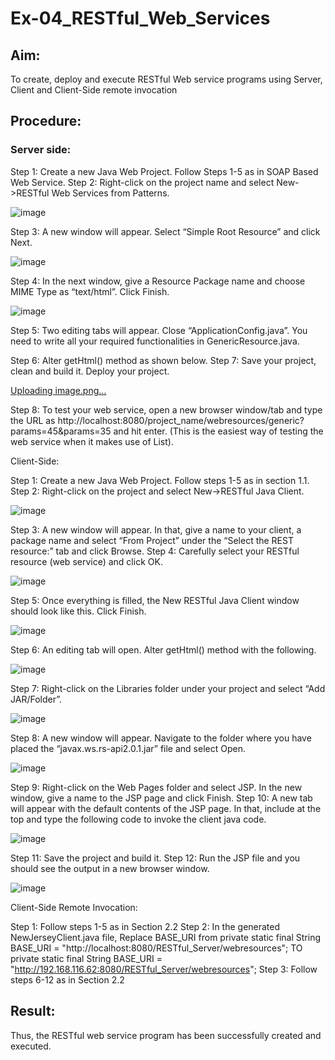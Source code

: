 # Ex-04_RESTful_Web_Services
## Aim:

To create, deploy and execute RESTful Web service programs using Server, Client and Client-Side remote invocation
## Procedure:

### Server side:
Step 1: Create a new Java Web Project. Follow Steps 1-5 as in SOAP Based Web Service.
Step 2: Right-click on the project name and select New->RESTful Web Services from Patterns.



![image](https://github.com/santhoshkumar24263/Ex-04_RESTful_Web_Services/assets/127171952/8e74a34f-724e-4583-b60a-19177c93d82e)





Step 3: A new window will appear. Select “Simple Root Resource” and click Next.
 

![image](https://github.com/santhoshkumar24263/Ex-04_RESTful_Web_Services/assets/127171952/c9d7499a-4d7a-42b7-b0db-52d3e1cdd08b)



Step 4: In the next window, give a Resource Package name and choose MIME Type as “text/html”. Click Finish.


![image](https://github.com/santhoshkumar24263/Ex-04_RESTful_Web_Services/assets/127171952/e798869c-7e88-4ba4-8441-395984be2c3c)




Step 5: Two editing tabs will appear. Close “ApplicationConfig.java”. You need to write all your required functionalities in GenericResource.java.

Step 6: Alter getHtml() method as shown below.
Step 7: Save your project, clean and build it. Deploy your project.
 

[Uploading image.png…]()

 


Step 8: To test your web service, open a new browser window/tab and type the URL as http://localhost:8080/project_name/webresources/generic?params=45&params=35 and hit enter. (This is the easiest way of testing the web service when it makes use of List).



Client-Side:


Step 1: Create a new Java Web Project. Follow steps 1-5 as in section 1.1.
Step 2: Right-click on the project and select New->RESTful Java Client.


![image](https://github.com/santhoshkumar24263/Ex-04_RESTful_Web_Services/assets/127171952/4b616116-2e2a-4547-9941-6a91f842e899)



Step 3: A new window will appear. In that, give a name to your client, a package name and select “From Project” under the “Select the REST resource:” tab and click Browse. 
Step 4: Carefully select your RESTful resource (web service) and click OK.


![image](https://github.com/santhoshkumar24263/Ex-04_RESTful_Web_Services/assets/127171952/c6cc1677-acbf-4529-a2cd-593672844baa)



Step 5: Once everything is filled, the New RESTful Java Client window should look like this. Click Finish.


![image](https://github.com/santhoshkumar24263/Ex-04_RESTful_Web_Services/assets/127171952/1344f71e-9475-4b63-ad65-800c0a0ff0ff)



Step 6: An editing tab will open. Alter getHtml() method with the following.
 

![image](https://github.com/santhoshkumar24263/Ex-04_RESTful_Web_Services/assets/127171952/9dc874ce-a941-4a6c-8e18-1fbb4c69bc84)



Step 7: Right-click on the Libraries folder under your project and select “Add JAR/Folder”.

![image](https://github.com/santhoshkumar24263/Ex-04_RESTful_Web_Services/assets/127171952/630d241c-4d05-4a44-b7a1-6b0ef1b8aff5)


Step 8: A new window will appear. Navigate to the folder where you have placed the “javax.ws.rs-api2.0.1.jar” file and select Open.
 

![image](https://github.com/santhoshkumar24263/Ex-04_RESTful_Web_Services/assets/127171952/1b2f767a-f135-41e5-8167-d5df7f4e5190)



Step 9: Right-click on the Web Pages folder and select JSP. In the new window, give a name to the JSP page and click Finish.
Step 10: A new tab will appear with the default contents of the JSP page. In that, include at the top and type the following code to invoke the client java code.

![image](https://github.com/santhoshkumar24263/Ex-04_RESTful_Web_Services/assets/127171952/a13ea146-7cfe-4064-ab7e-aec3c9964404)


Step 11: Save the project and build it.
Step 12: Run the JSP file and you should see the output in a new browser window.
 
 ![image](https://github.com/santhoshkumar24263/Ex-04_RESTful_Web_Services/assets/127171952/352c3a28-1282-4947-aa87-9720877522cd)



Client-Side Remote Invocation:


Step 1: Follow steps 1-5 as in Section 2.2
Step 2: In the generated NewJerseyClient.java file, Replace BASE_URI from private static final String BASE_URI = "http://localhost:8080/RESTful_Server/webresources"; TO private static final String BASE_URI = "http://192.168.116.62:8080/RESTful_Server/webresources";
Step 3: Follow steps 6-12 as in Section 2.2


## Result:
 Thus, the RESTful web service program has been successfully created and executed.
